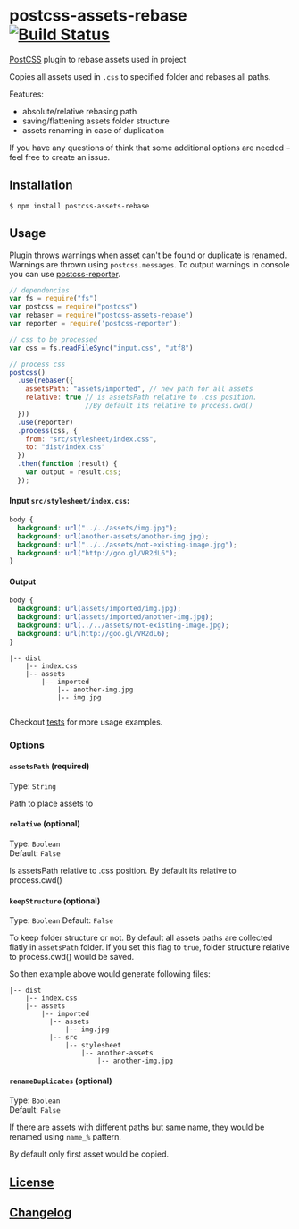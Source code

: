# postcss-assets-rebase [![Build Status](https://travis-ci.org/devex-web-frontend/postcss-assets-rebase.svg)](https://travis-ci.org/devex-web-frontend/postcss-assets-rebase)

[PostCSS](https://github.com/postcss/postcss) plugin to rebase assets used in project

Copies all assets used in `.css` to specified folder and rebases all paths.

Features:
* absolute/relative rebasing path
* saving/flattening assets folder structure
* assets renaming in case of duplication

If you have any questions of think that some additional options are needed – feel free to create an issue.

## Installation

```console
$ npm install postcss-assets-rebase
```

## Usage

Plugin throws warnings when asset can't be found or duplicate is renamed.
Warnings are thrown using `postcss.messages`. To output warnings in console you can use [postcss-reporter](https://github.com/postcss/postcss-reporter).
```js
// dependencies
var fs = require("fs")
var postcss = require("postcss")
var rebaser = require("postcss-assets-rebase")
var reporter = require('postcss-reporter');

// css to be processed
var css = fs.readFileSync("input.css", "utf8")

// process css
postcss()
  .use(rebaser({
    assetsPath: "assets/imported", // new path for all assets
    relative: true // is assetsPath relative to .css position.
                   //By default its relative to process.cwd()
  }))
  .use(reporter)
  .process(css, {
    from: "src/stylesheet/index.css",
    to: "dist/index.css"
  })
  .then(function (result) {
    var output = result.css;
  });
```
#### Input `src/stylesheet/index.css`:
```css
body {
  background: url("../../assets/img.jpg");
  background: url(another-assets/another-img.jpg);
  background: url("../../assets/not-existing-image.jpg");
  background: url("http://goo.gl/VR2dL6");
}
```
#### Output
```css
body {
  background: url(assets/imported/img.jpg);
  background: url(assets/imported/another-img.jpg);
  background: url(../../assets/not-existing-image.jpg);
  background: url(http://goo.gl/VR2dL6);
}
```

```
|-- dist
    |-- index.css
    |-- assets
        |-- imported
            |-- another-img.jpg
            |-- img.jpg
 
```
Checkout [tests](test) for more usage examples.

### Options

#### `assetsPath` (required)
Type: `String`  

Path to place assets to 

#### `relative` (optional)
Type: `Boolean`  
Default: `False`

Is assetsPath relative to .css position. By default its relative to process.cwd()

#### `keepStructure` (optional)
Type: `Boolean`
Default: `False`

To keep folder structure or not. By default all assets paths are collected flatly in `assetsPath` folder.
If you set this flag to `true`, folder structure relative to process.cwd() would be saved.

So then example above would generate following files:
```
|-- dist
    |-- index.css
    |-- assets
        |-- imported
          |-- assets
              |-- img.jpg
          |-- src
              |-- stylesheet
                  |-- another-assets
                      |-- another-img.jpg

```
#### `renameDuplicates` (optional)
Type: `Boolean`  
Default: `False`

If there are assets with different paths but same name, they would be renamed using `name_%` pattern.

By default only first asset would be copied.

## [License](LICENSE)
## [Changelog](CHANGELOG.md)
